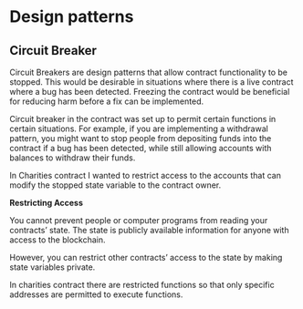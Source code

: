 Design patterns
===============

Circuit Breaker
---------------

Circuit Breakers are design patterns that allow contract functionality to be
stopped. This would be desirable in situations where there is a live contract
where a bug has been detected. Freezing the contract would be beneficial for
reducing harm before a fix can be implemented.

Circuit breaker in the contract was set up to permit certain functions in
certain situations. For example, if you are implementing a withdrawal pattern,
you might want to stop people from depositing funds into the contract if a bug
has been detected, while still allowing accounts with balances to withdraw their
funds.

In Charities contract I wanted to restrict access to the accounts that can
modify the stopped state variable to the contract owner.

**Restricting Access**

You cannot prevent people or computer programs from reading your contracts’
state. The state is publicly available information for anyone with access to the
blockchain.

However, you can restrict other contracts’ access to the state by making state
variables private.

In charities contract there are restricted functions so that only specific
addresses are permitted to execute functions.
